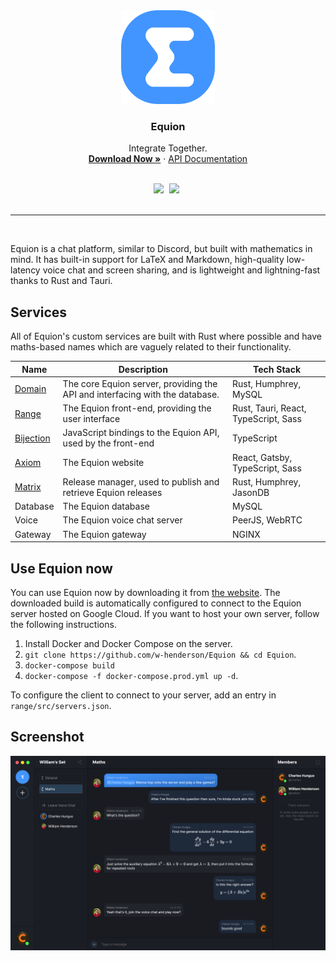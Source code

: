 <div align="center">
  <img src="https://raw.githubusercontent.com/w-henderson/Equion/master/range/src/images/logo.png" width=150>

  <h3 align="center">Equion</h3>

  <p align="center">
    Integrate Together.<br>
    <a href="https://equion.whenderson.dev"><strong>Download Now »</strong></a> ·
    <a href="https://docs.equion.whenderson.dev">API Documentation</a>
  </p><br>

  <img src="https://img.shields.io/badge/language-rust-b07858?style=for-the-badge&logo=rust" style="margin-right:5px">
  <img src="https://img.shields.io/github/workflow/status/w-henderson/Equion/Server%20CI?style=for-the-badge" style="margin-right:5px"><br><br>
</div>

<hr><br>

Equion is a chat platform, similar to Discord, but built with mathematics in mind. It has built-in support for LaTeX and Markdown, high-quality low-latency voice chat and screen sharing, and is lightweight and lightning-fast thanks to Rust and Tauri.

## Services

All of Equion's custom services are built with Rust where possible and have maths-based names which are vaguely related to their functionality.

| Name | Description | Tech Stack |
| --- | --- | --- |
| [Domain](https://github.com/w-henderson/Equion/tree/master/domain) | The core Equion server, providing the API and interfacing with the database. | Rust, Humphrey, MySQL |
| [Range](https://github.com/w-henderson/Equion/tree/master/range) | The Equion front-end, providing the user interface | Rust, Tauri, React, TypeScript, Sass |
| [Bijection](https://github.com/w-henderson/Equion/tree/master/bijection) | JavaScript bindings to the Equion API, used by the front-end | TypeScript |
| [Axiom](https://github.com/w-henderson/Equion/tree/master/axiom) | The Equion website | React, Gatsby, TypeScript, Sass |
| [Matrix](https://github.com/w-henderson/Equion/tree/master/matrix) | Release manager, used to publish and retrieve Equion releases | Rust, Humphrey, JasonDB |
| Database | The Equion database | MySQL |
| Voice | The Equion voice chat server | PeerJS, WebRTC |
| Gateway | The Equion gateway | NGINX |

## Use Equion now

You can use Equion now by downloading it from [the website](https://equion.whenderson.dev). The downloaded build is automatically configured to connect to the Equion server hosted on Google Cloud. If you want to host your own server, follow the following instructions.

1. Install Docker and Docker Compose on the server.
2. `git clone https://github.com/w-henderson/Equion && cd Equion`.
3. `docker-compose build`
4. `docker-compose -f docker-compose.prod.yml up -d`.

To configure the client to connect to your server, add an entry in `range/src/servers.json`.

## Screenshot

![Equion screenshot](axiom/src/images/screenshot.png)